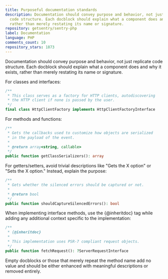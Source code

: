 ```yaml
---
title: Purposeful documentation standards
description: Documentation should convey purpose and behavior, not just replicate
  code structure. Each docblock should explain what a component does and why it exists,
  rather than merely restating its name or signature.
repository: getsentry/sentry-php
label: Documentation
language: PHP
comments_count: 10
repository_stars: 1873
---
```


Documentation should convey purpose and behavior, not just replicate code structure. Each docblock should explain what a component does and why it exists, rather than merely restating its name or signature.

For classes and interfaces:
```php
/**
 * This class serves as a factory for HTTP clients, autodiscovering 
 * the HTTP client if none is passed by the user.
 */
final class HttpClientFactory implements HttpClientFactoryInterface
```

For methods and functions:
```php
/**
 * Gets the callbacks used to customize how objects are serialized 
 * in the payload of the event.
 * 
 * @return array<string, callable>
 */
public function getClassSerializers(): array
```

For getters/setters, avoid trivial descriptions like "Gets the X option" or "Sets the X option." Instead, explain the purpose:
```php
/**
 * Gets whether the silenced errors should be captured or not.
 * 
 * @return bool
 */
public function shouldCaptureSilencedErrors(): bool
```

When implementing interface methods, use the {@inheritdoc} tag while adding any additional context specific to the implementation:
```php
/**
 * {@inheritdoc}
 * 
 * This implementation uses PSR-7 compliant request objects.
 */
public function fetchRequest(): ?ServerRequestInterface
```

Empty docblocks or those that merely repeat the method name add no value and should be either enhanced with meaningful descriptions or removed entirely.